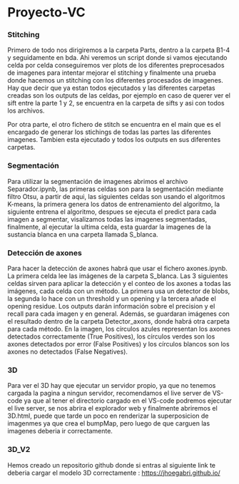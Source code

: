 # Proyecto-VC

### Stitching

Primero de todo nos dirigiremos a la carpeta Parts, dentro a la carpeta B1-4 y seguidamente en bda. Ahi veremos un script donde si vamos ejecutando celda por celda conseguiremos ver plots de los diferentes preprocesados de imagenes para intentar mejorar el stitching y finalmente una prueba donde hacemos un stitching con los diferentes procesados de imagenes.
Hay que decir que ya estan todos ejecutados y las diferentes carpetas creadas son los outputs de las celdas, por ejemplo en caso de querer ver el sift entre la parte 1 y 2, se encuentra en la carpeta de sifts y asi con todos los archivos.

Por otra parte, el otro fichero de stitch se encuentra en el main que es el encargado de generar los stichings de todas las partes las diferentes imagenes.
Tambien esta ejecutado y todos los outputs en sus diferentes carpetas.

### Segmentación
Para utilizar la segmentación de imagenes abrimos el archivo Separador.ipynb, las primeras celdas son para la segmentación mediante filtro Otsu, a partir de aqui, las siguientes celdas son usando el algoritmos K-means, la primera genera los datos de entrenamiento del algoritmo, la siguiente entrena el algoritmo, despues se ejecuta el predict para cada imagen a segmentar, visalizamos todas las imagenes segmentadas, finalmente, al ejecutar la ultima celda, esta guardar la imagenes de la sustancia blanca en una carpeta llamada S_blanca.

### Detección de axones
Para hacer la detección de axones habrá que usar el fichero axones.ipynb. La primera celda lee las imágenes de la carpeta S_blanca. Las 3 siguientes celdas sirven para aplicar la detección y el conteo de los axones a todas las imágenes, cada celda con un método. La primera usa un detector de blobs, la segunda lo hace con un threshold y un opening y la tercera añade el opening residue. Los outputs darán información sobre el precision y el recall para cada imagen y en general.
Además, se guardaran imágenes con el resultado dentro de la carpeta Detector_axons, donde habrá otra carpeta para cada método. En la imagen, los círculos azules representan los axones detectados correctamente (True Positives), los círculos verdes son los axones detectados por error (False Positives) y los círculos blancos son los axones no detectados (False Negatives).

### 3D
Para ver el 3D hay que ejecutar un servidor propio, ya que no tenemos cargada la pagina a ningun servidor, recomendamos el live server de VS-code ya que al tener el directorio cargado en el VS-code podremos ejecutar el live server, se nos abrira el explorador web y finalmente abriremos el 3D.html, puede que tarde un poco en renderizar la superposicion de imagenmes ya que crea el bumpMap, pero luego de que carguen las imagenes deberia ir correctamente.

### 3D_V2
Hemos creado un repositorio github donde si entras al siguiente link te deberia cargar el modelo 3D correctamente :
https://jhoegabri.github.io/
